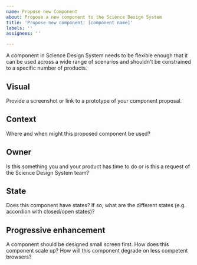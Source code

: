 ```yaml
---
name: Propose new Component
about: Propose a new component to the Science Design System
title: 'Propose new component: [component name]'
labels: ''
assignees: ''

---
```


A component in Science Design System needs to be flexible enough that it can be used across a wide range of scenarios and shouldn't be constrained to a specific number of products.

## Visual

Provide a screenshot or link to a prototype of your component proposal.

## Context

Where and when might this proposed component be used?

## Owner

Is this something you and your product has time to do or is this a request of the Science Design System team?

## State

Does this component have states? If so, what are the different states (e.g. accordion with closed/open states)?

## Progressive enhancement

A component should be designed small screen first. How does this component scale up?
How will this component degrade on less competent browsers?
